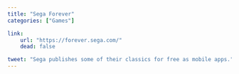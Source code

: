 ```yaml
---
title: "Sega Forever"
categories: ["Games"]

link:
    url: "https://forever.sega.com/"
    dead: false

tweet: "Sega publishes some of their classics for free as mobile apps."
---
```

